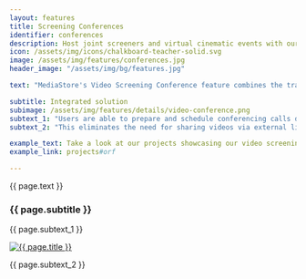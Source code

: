 ```yaml
---
layout: features
title: Screening Conferences
identifier: conferences
description: Host joint screeners and virtual cinematic events with our direct, fully integrated conference tool that streams videos directly to each participant without quality-reduction.
icon: /assets/img/icons/chalkboard-teacher-solid.svg
image: /assets/img/features/conferences.jpg
header_image: "/assets/img/bg/features.jpg"

text: "MediaStore's Video Screening Conference feature combines the traditional video conferencing functionality with the unique ability to stream promo and screener videos directly to participants, utilizing the platform's well-established and highly secure multi-bitrate video streaming engine. With this functionality, the platform provides those reliant on conferencing technology with an added value unique to MediaStore, resulting in a one-stop solution to remotely present exciting content to potential buyers in a compelling and technically frictionless manner."

subtitle: Integrated solution
subimage: /assets/img/features/details/video-conference.png
subtext_1: "Users are able to prepare and schedule conferencing calls directly within the MediaStore platform, including compiling playlists of videos as well as inviting customers and prospects to the conference. During the meeting, the moderator can engage with participants face-to-face as well as share videos, which are streamed directly to participants via a front-and-center player at optimum quality."
subtext_2: "This eliminates the need for sharing videos via external links or relying on screen-sharing a video played on the moderator's device and transmitted with typically poor quality of 8 frames per second only. In addition, features such as waiting room, screen-sharing, text-based chat, panel and webinar layout, and enhanced moderator controls are available."

example_text: Take a look at our projects showcasing our video screening conference capabilities 
example_link: projects#orf

---
```


<div class="row">
    <div class="col-md-12">
        <div class="service-details mb-40">
            <p>{{ page.text }}</p>
        </div>
    </div>
</div>
<div class="row">
    <div class="col-xl-6 col-lg-12">
        <div class="service-details mb-40">
            <h3>{{ page.subtitle }}</h3>
            <p>{{ page.subtext_1 }}</p>
        </div>
    </div>
    <div class="col-xl-6 col-lg-12">
        <div class="s-details-img mb-30">
          <a href="{{ page.subimage }}" class="view">
            <img src="{{ page.subimage }}" class="border" alt="{{ page.title }}">  
          </a>
        </div>
    </div>
</div>
<div class="row">
    <div class="col-md-12">
        <div class="service-details mb-40">
            <p>{{ page.subtext_2 }}</p>
        </div>
    </div>
</div>